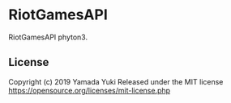 # RiotGamesAPI
RiotGamesAPI phyton3.

## License
Copyright (c) 2019 Yamada Yuki
Released under the MIT license
https://opensource.org/licenses/mit-license.php
